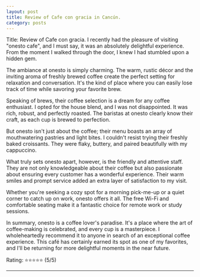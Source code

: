 ```yaml
---
layout: post
title: Review of Cafe con gracia in Cancún.
category: posts
---
```

Title: Review of Cafe con gracia.
I recently had the pleasure of visiting "onesto cafe", and I must say, it was an absolutely delightful experience. From the moment I walked through the door, I knew I had stumbled upon a hidden gem.

The ambiance at onesto is simply charming. The warm, rustic décor and the inviting aroma of freshly brewed coffee create the perfect setting for relaxation and conversation. It's the kind of place where you can easily lose track of time while savoring your favorite brew.

Speaking of brews, their coffee selection is a dream for any coffee enthusiast. I opted for the house blend, and I was not disappointed. It was rich, robust, and perfectly roasted. The baristas at onesto clearly know their craft, as each cup is brewed to perfection.

But onesto isn't just about the coffee; their menu boasts an array of mouthwatering pastries and light bites. I couldn't resist trying their freshly baked croissants. They were flaky, buttery, and paired beautifully with my cappuccino.

What truly sets onesto apart, however, is the friendly and attentive staff. They are not only knowledgeable about their coffee but also passionate about ensuring every customer has a wonderful experience. Their warm smiles and prompt service added an extra layer of satisfaction to my visit.

Whether you're seeking a cozy spot for a morning pick-me-up or a quiet corner to catch up on work, onesto offers it all. The free Wi-Fi and comfortable seating make it a fantastic choice for remote work or study sessions.

In summary, onesto is a coffee lover's paradise. It's a place where the art of coffee-making is celebrated, and every cup is a masterpiece. I wholeheartedly recommend it to anyone in search of an exceptional coffee experience. This café has certainly earned its spot as one of my favorites, and I'll be returning for more delightful moments in the near future.

Rating: ⭐⭐⭐⭐⭐ (5/5)

---


[jekyll]: https://github.com/mojombo/jekyll
[zh]: http://zachholman.com
[left]: https://github.com/holman/left#readme
[twitter]: https://twitter.com/holman
